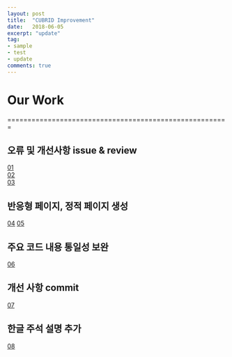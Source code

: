 ```yaml
---
layout: post
title:  "CUBRID Improvement"
date:   2018-06-05
excerpt: "update"
tag:
- sample
- test
- update
comments: true
---
```


Our Work
=======================================================
=======================================================
## 오류 및 개선사항 issue & review
[01](http://jira.cubrid.org/projects/CBRD/issues/CBRD-22140?filter=allopenissues)<br/>
[02](https://github.com/18-1-SKKU-OSS/2018-1-OSS-L9/issues)<br/>
[03](https://github.com/18-1-SKKU-OSS/2018-1-OSS-L9/pulse)<br/>

## 반응형 페이지, 정적 페이지 생성
[04](http://34.201.172.110/wordpress/)
[05](https://github.com/rubybee/Moon/commits/master)

## 주요 코드 내용 통일성 보완
[06](https://github.com/18-1-SKKU-OSS/2018-1-OSS-L9/commit/763b3857a8df7bca84241d11e6319725bfa75e60)

## 개선 사항 commit
[07](https://github.com/18-1-SKKU-OSS/2018-1-OSS-L9/commit/aab9ca289665862d160fff63a4fcca79c7c9b9ab)

## 한글 주석 설명 추가
[08](https://github.com/18-1-SKKU-OSS/2018-1-OSS-L9/commit/c82ba00bb3b37153543ba325f44bbb1c5ae627a3)

